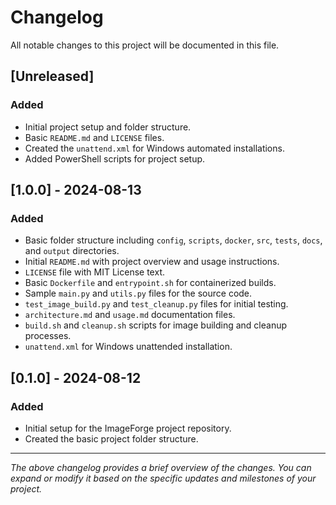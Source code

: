 # Changelog

All notable changes to this project will be documented in this file.

## [Unreleased]

### Added
- Initial project setup and folder structure.
- Basic `README.md` and `LICENSE` files.
- Created the `unattend.xml` for Windows automated installations.
- Added PowerShell scripts for project setup.

## [1.0.0] - 2024-08-13

### Added
- Basic folder structure including `config`, `scripts`, `docker`, `src`, `tests`, `docs`, and `output` directories.
- Initial `README.md` with project overview and usage instructions.
- `LICENSE` file with MIT License text.
- Basic `Dockerfile` and `entrypoint.sh` for containerized builds.
- Sample `main.py` and `utils.py` files for the source code.
- `test_image_build.py` and `test_cleanup.py` files for initial testing.
- `architecture.md` and `usage.md` documentation files.
- `build.sh` and `cleanup.sh` scripts for image building and cleanup processes.
- `unattend.xml` for Windows unattended installation.

## [0.1.0] - 2024-08-12

### Added
- Initial setup for the ImageForge project repository.
- Created the basic project folder structure.

---

_The above changelog provides a brief overview of the changes. You can expand or modify it based on the specific updates and milestones of your project._

